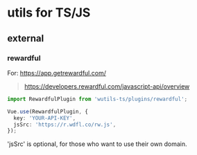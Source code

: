 # utils for TS/JS

## external

### rewardful

For: https://app.getrewardful.com/

> https://developers.rewardful.com/javascript-api/overview

```ts
import RewardfulPlugin from 'wutils-ts/plugins/rewardful';

Vue.use(RewardfulPlugin, {
  key: 'YOUR-API-KEY',
  jsSrc: 'https://r.wdfl.co/rw.js',
});
```

'jsSrc' is optional, for those who want to use their own domain.
